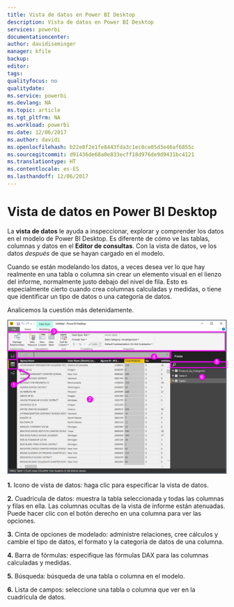 ```yaml
---
title: Vista de datos en Power BI Desktop
description: Vista de datos en Power BI Desktop
services: powerbi
documentationcenter: 
author: davidiseminger
manager: kfile
backup: 
editor: 
tags: 
qualityfocus: no
qualitydate: 
ms.service: powerbi
ms.devlang: NA
ms.topic: article
ms.tgt_pltfrm: NA
ms.workload: powerbi
ms.date: 12/06/2017
ms.author: davidi
ms.openlocfilehash: b22e8f2e1fe8443fda3c1ec0ce05d3e46af6855c
ms.sourcegitcommit: d91436de68a0e833ecff18d976de9d9431bc4121
ms.translationtype: HT
ms.contentlocale: es-ES
ms.lasthandoff: 12/06/2017
---
```

# <a name="data-view-in-power-bi-desktop"></a>Vista de datos en Power BI Desktop
La **vista de datos** le ayuda a inspeccionar, explorar y comprender los datos en el modelo de Power BI Desktop. Es diferente de cómo ve las tablas, columnas y datos en el **Editor de consultas**. Con la vista de datos, ve los datos *después* de que se hayan cargado en el modelo.

Cuando se están modelando los datos, a veces desea ver lo que hay realmente en una tabla o columna sin crear un elemento visual en el lienzo del informe, normalmente justo debajo del nivel de fila. Esto es especialmente cierto cuando crea columnas calculadas y medidas, o tiene que identificar un tipo de datos o una categoría de datos.

Analicemos la cuestión más detenidamente.

![](media/desktop-data-view/dataview_fullscreen.png)

**1.** Icono de vista de datos: haga clic para especificar la vista de datos.

**2.** Cuadrícula de datos: muestra la tabla seleccionada y todas las columnas y filas en ella. Las columnas ocultas de la vista de informe están atenuadas. Puede hacer clic con el botón derecho en una columna para ver las opciones.

**3.** Cinta de opciones de modelado: administre relaciones, cree cálculos y cambie el tipo de datos, el formato y la categoría de datos de una columna.

**4.** Barra de fórmulas: especifique las fórmulas DAX para las columnas calculadas y medidas.

**5.** Búsqueda: búsqueda de una tabla o columna en el modelo.

**6.** Lista de campos: seleccione una tabla o columna que ver en la cuadrícula de datos.

